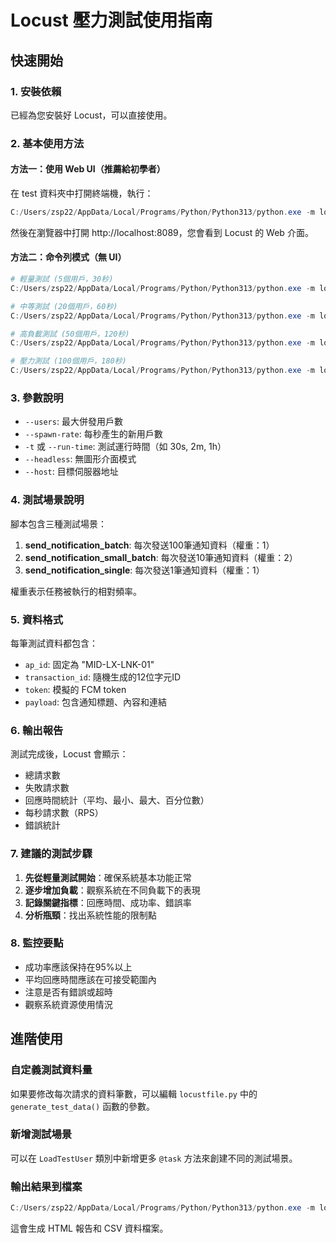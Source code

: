 # Locust 壓力測試使用指南

## 快速開始

### 1. 安裝依賴
已經為您安裝好 Locust，可以直接使用。

### 2. 基本使用方法

#### 方法一：使用 Web UI（推薦給初學者）
在 test 資料夾中打開終端機，執行：
```powershell
C:/Users/zsp22/AppData/Local/Programs/Python/Python313/python.exe -m locust -f locustfile.py --host=https://64awf2ej6to4zupffkcwqehvzm0djsnr.lambda-url.ap-southeast-1.on.aws
```

然後在瀏覽器中打開 http://localhost:8089，您會看到 Locust 的 Web 介面。

#### 方法二：命令列模式（無 UI）
```powershell
# 輕量測試 (5個用戶，30秒)
C:/Users/zsp22/AppData/Local/Programs/Python/Python313/python.exe -m locust -f locustfile.py --host=https://64awf2ej6to4zupffkcwqehvzm0djsnr.lambda-url.ap-southeast-1.on.aws --users 5 --spawn-rate 1 -t 30s --headless

# 中等測試 (20個用戶，60秒)
C:/Users/zsp22/AppData/Local/Programs/Python/Python313/python.exe -m locust -f locustfile.py --host=https://64awf2ej6to4zupffkcwqehvzm0djsnr.lambda-url.ap-southeast-1.on.aws --users 20 --spawn-rate 2 -t 60s --headless

# 高負載測試 (50個用戶，120秒)
C:/Users/zsp22/AppData/Local/Programs/Python/Python313/python.exe -m locust -f locustfile.py --host=https://64awf2ej6to4zupffkcwqehvzm0djsnr.lambda-url.ap-southeast-1.on.aws --users 50 --spawn-rate 5 -t 120s --headless

# 壓力測試 (100個用戶，180秒)
C:/Users/zsp22/AppData/Local/Programs/Python/Python313/python.exe -m locust -f locustfile.py --host=https://64awf2ej6to4zupffkcwqehvzm0djsnr.lambda-url.ap-southeast-1.on.aws --users 100 --spawn-rate 10 -t 180s --headless
```

### 3. 參數說明

- `--users`: 最大併發用戶數
- `--spawn-rate`: 每秒產生的新用戶數
- `-t` 或 `--run-time`: 測試運行時間（如 30s, 2m, 1h）
- `--headless`: 無圖形介面模式
- `--host`: 目標伺服器地址

### 4. 測試場景說明

腳本包含三種測試場景：
1. **send_notification_batch**: 每次發送100筆通知資料（權重：1）
2. **send_notification_small_batch**: 每次發送10筆通知資料（權重：2）
3. **send_notification_single**: 每次發送1筆通知資料（權重：1）

權重表示任務被執行的相對頻率。

### 5. 資料格式

每筆測試資料都包含：
- `ap_id`: 固定為 "MID-LX-LNK-01"
- `transaction_id`: 隨機生成的12位字元ID
- `token`: 模擬的 FCM token
- `payload`: 包含通知標題、內容和連結

### 6. 輸出報告

測試完成後，Locust 會顯示：
- 總請求數
- 失敗請求數
- 回應時間統計（平均、最小、最大、百分位數）
- 每秒請求數（RPS）
- 錯誤統計

### 7. 建議的測試步驟

1. **先從輕量測試開始**：確保系統基本功能正常
2. **逐步增加負載**：觀察系統在不同負載下的表現
3. **記錄關鍵指標**：回應時間、成功率、錯誤率
4. **分析瓶頸**：找出系統性能的限制點

### 8. 監控要點

- 成功率應該保持在95%以上
- 平均回應時間應該在可接受範圍內
- 注意是否有錯誤或超時
- 觀察系統資源使用情況

## 進階使用

### 自定義測試資料量
如果要修改每次請求的資料筆數，可以編輯 `locustfile.py` 中的 `generate_test_data()` 函數的參數。

### 新增測試場景
可以在 `LoadTestUser` 類別中新增更多 `@task` 方法來創建不同的測試場景。

### 輸出結果到檔案
```powershell
C:/Users/zsp22/AppData/Local/Programs/Python/Python313/python.exe -m locust -f locustfile.py --host=https://64awf2ej6to4zupffkcwqehvzm0djsnr.lambda-url.ap-southeast-1.on.aws --users 20 --spawn-rate 2 -t 60s --headless --html=report.html --csv=results
```

這會生成 HTML 報告和 CSV 資料檔案。
